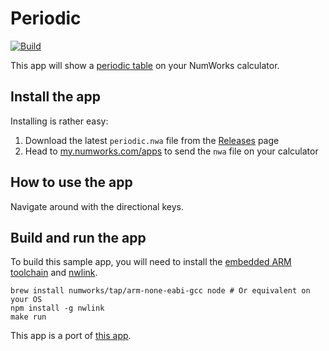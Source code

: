 # Periodic

[![Build](https://github.com/nwagyu/periodic/actions/workflows/build.yml/badge.svg)](https://github.com/nwagyu/periodic/actions/workflows/build.yml)

This app will show a [periodic table](https://en.wikipedia.org/wiki/Periodic_table) on your NumWorks calculator.

## Install the app

Installing is rather easy:
1. Download the latest `periodic.nwa` file from the [Releases](https://github.com/nwagyu/periodic/releases) page
2. Head to [my.numworks.com/apps](https://my.numworks.com/apps) to send the `nwa` file on your calculator

## How to use the app

Navigate around with the directional keys.

## Build and run the app

To build this sample app, you will need to install the [embedded ARM toolchain](https://developer.arm.com/Tools%20and%20Software/GNU%20Toolchain) and [nwlink](https://www.npmjs.com/package/nwlink).

```shell
brew install numworks/tap/arm-none-eabi-gcc node # Or equivalent on your OS
npm install -g nwlink
make run
```

This app is a port of [this app](https://github.com/UpsilonNumworks/Upsilon-External/tree/master/apps/Periodic).
